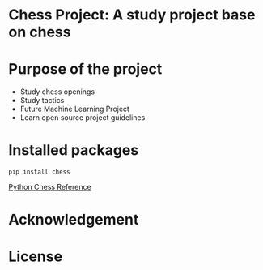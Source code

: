 # Chess Project: A study project base on chess

# Purpose of the project
- Study chess openings
- Study tactics
- Future Machine Learning Project
- Learn open source project guidelines

# Installed packages
```
pip install chess
```
[Python Chess Reference](https://github.com/niklasf/python-chess)

# Acknowledgement

# License
